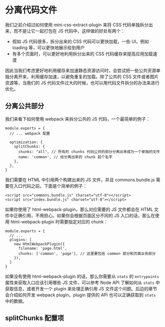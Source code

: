 # 分离代码文件

我们之前介绍过如何使用 mini-css-extract-plugin 来将 CSS 代码单独拆分出来，而不是让它一起打包在 JS 代码中，这样做的好处有两个：

- 假如 JS 代码很多，拆分出来的 CSS 代码可以更快加载，一些 UI，例如 loading 等，可以更快地展示给到用户
- 有多个页面时，可以更好地利用拆分出来的 CSS 代码缓存来提高应用加载速度

因此当我们考虑更好地利用缓存来加速静态资源访问时，会尝试把一些公共资源单独分离开来，利用缓存加速，以避免重复的加载。除了公共的 CSS 文件或者图片资源等，当我们的 JS 代码文件过大的时候，也可以用代码文件拆分的办法来进行优化。

## 分离公共部分

我们来看下如何使用 webpack 来拆分公共的 JS 代码，一个最简单的例子：

```
module.exports = {
  // ... webpack 配置

  optimization: {
    splitChunks: {
      chunks: "all", // 所有的 chunks 代码公共的部分分离出来成为一个单独的文件
      name: 'common', // 给分离出来的 chunk 起个名字
    },
  },
}
```

我们需要在 HTML 中引用两个构建出来的 JS 文件，并且 commons.bundle.js 需要在入口代码之前。下面是个简单的例子：

```
<script src="commons.bundle.js" charset="utf-8"></script>
<script src="index.bundle.js" charset="utf-8"></script>
```

如果你使用了 html-webpack-plugin，那么对应需要的 JS 文件都会在 HTML 文件中正确引用，不用担心。如果你会根据页面区分不同的 JS 入口的话，那么在使用 html-webpack-plugin 时需要指定对应的 chunk：

```
module.exports = {
  // ...
  plugins: [
    new HtmlWebpackPlugin({
      filename: 'page.html',
      chunks: ['common', 'page'], // 这里要包括 common 部分和页面业务部分
    }),
  ]
}
```

如果没有使用 html-webpack-plugin 的话，那么你需要从 `stats` 的 `entrypoints` 属性来获取入口应该引用哪些 JS 文件，可以参考 Node API 了解如何从 `stats` 中获取信息，或者开发一个 plugin 来处理正确引用 JS 文件这个问题。后边的章节会介绍如何开发 webpack plugin，plugin 提供的 API 也可以正确获取到 `stats` 中的数据。

## splitChunks 配置项

